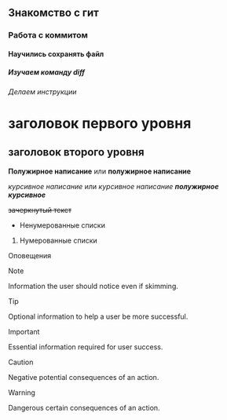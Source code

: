 ## Знакомство с гит
### Работа с коммитом
#### Научились сохранять файл
##### Изучаем команду diff
###### Делаем инструкции
заголовок первого уровня
===
заголовок второго уровня
---
**Полужирное написание** или __полужирное написание__

*курсивное написание* или _курсивное написание_
***полужирное курсивное***

~~зачеркнутый текст~~

* Ненумерованные списки

1. Нумерованные списки

Оповещения
> [!NOTE]
> Information the user should notice even if skimming.

> [!TIP]
> Optional information to help a user be more successful.

> [!IMPORTANT]
> Essential information required for user success.

> [!CAUTION]
> Negative potential consequences of an action.

> [!WARNING]
> Dangerous certain consequences of an action.
